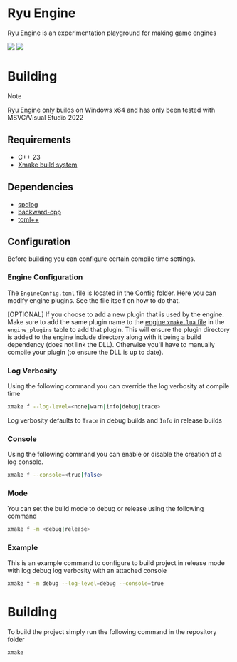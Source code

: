 # Ryu Engine

Ryu Engine is an experimentation playground for making game engines<br>

[![](https://tokei.rs/b1/github/ArnavMehta3000/Ryu?category=lines)](https://github.com/ArnavMehta3000/Ryu)
[![](https://tokei.rs/b1/github/ArnavMehta3000/Ryu?category=code)](https://github.com/ArnavMehta3000/Ryu)

# Building

> [!NOTE]
> Ryu Engine only builds on Windows x64 and has only been tested with MSVC/Visual Studio 2022

## Requirements

- C++ 23
- [Xmake build system](https://xmake.io/)

## Dependencies

- [spdlog](https://github.com/gabime/spdlog)
- [backward-cpp](https://github.com/bombela/backward-cpp)
- [toml++](https://marzer.github.io/tomlplusplus/)

## Configuration

Before building you can configure certain compile time settings.

### Engine Configuration

The `EngineConfig.toml` file is located in the [Config](/Config/EngineConfig.toml) folder. Here you can modify engine plugins. See the file itself on how to do that.

[OPTIONAL] If you choose to add a new plugin that is used by the engine. Make sure to add the same plugin name to the [engine `xmake.lua` file](/Ryu/Engine/xmake.lua) in the `engine_plugins` table to add that plugin. This will ensure the plugin directory is added to the engine include directory along with it being a build dependency (does not link the DLL). Otherwise you'll have to manually compile your plugin (to ensure the DLL is up to date).

### Log Verbosity

Using the following command you can override the log verbosity at compile time

```bash
xmake f --log-level=<none|warn|info|debug|trace>
```

Log verbosity defaults to `Trace` in debug builds and `Info` in release builds

### Console

Using the following command you can enable or disable the creation of a log console. 

```bash
xmake f --console=<true|false>
```

### Mode

You can set the build mode to debug or release using the following command

```bash
xmake f -m <debug|release>
```

### Example

This is an example command to configure to build project in release mode with log debug log verbosity with an attached console

```bash
xmake f -m debug --log-level=debug --console=true
```

# Building

To build the project simply run the following command in the repository folder

```bash
xmake
```

